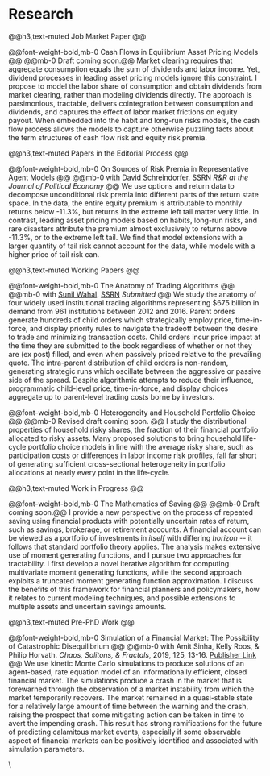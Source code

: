 # Research


@@h3,text-muted Job Market Paper @@

@@font-weight-bold,mb-0 Cash Flows in Equilibrium Asset Pricing Models @@
@@mb-0 Draft coming soon.@@
Market clearing requires that aggregate consumption equals the sum of dividends and labor income. Yet, dividend processes in leading asset pricing models ignore this constraint. I propose to model the labor share of consumption and obtain dividends from market clearing, rather than modeling dividends directly. The approach is parsimonious, tractable, delivers cointegration between consumption and dividends, and captures the effect of labor market frictions on equity payout. When embedded into the habit and long-run risks models, the cash flow process allows the models to capture otherwise puzzling facts about the term structures of cash flow risk and equity risk premia.


<!-- I propose a method to model cash flows in macrofinance asset pricing models in a manner that respects equilibrium market clearing and matches the timing and nature of cash flow risk, while preserving solution tractability. The method models dividends as the residual piece of consumption following labor income. It is parsimonious, leaves the pricing kernel unchanged, and is broadly applicable across a wide class of models. I show that modifying leading asset pricing models to use my proposed method for cash flows allows the models to replicate the salient facts on cash flow growth and recent term structure evidence from securities markets which were previously counterfactual. -->

<!-- I propose a way to model the cash flows in consumption-based asset pricing models that allows cash flows to have dynamic properties distinct from that of consumption. The method models dividends as the residual piece of consumption following labor income. The modification is parsimonious in that it adds only 4 parameters, it relies on observable economic moments as opposed to unobservable latent state variables, and it is economically motivated. When embedded into existing asset pricing models, the models are able to reproduce a number of salient facts about macroeconomic series, including the term structures of growth rate volatility and co-movement. The approach provides richer asset pricing dynamics  and also sheds light on the role that non-financial wealth plays in the pricing of financial assets. -->



@@h3,text-muted Papers in the Editorial Process @@


@@font-weight-bold,mb-0 On Sources of Risk Premia in Representative Agent Models @@
@@mb-0 with [David Schreindorfer](http://www.davidschreindorfer.com/). [SSRN](https://papers.ssrn.com/sol3/papers.cfm?abstract_id=3452743) _R&R at the Journal of Political Economy_ @@
We use options and return data to decompose unconditional risk premia
into different parts of the return state space. In the data, the entire equity
premium is attributable to monthly returns below -11.3%, but returns in the
extreme left tail matter very little. In contrast, leading asset pricing models
based on habits, long-run risks, and rare disasters attribute the premium almost
exclusively to returns above -11.3%, or to the extreme left tail. We find
that model extensions with a larger quantity of tail risk cannot account for
the data, while models with a higher price of tail risk can.

@@h3,text-muted Working Papers @@

@@font-weight-bold,mb-0 The Anatomy of Trading Algorithms @@
@@mb-0 with [Sunil Wahal](https://asu.pure.elsevier.com/en/persons/sunil-wahal). [SSRN](https://papers.ssrn.com/sol3/papers.cfm?abstract_id=3497001) _Submitted_ @@
We study the anatomy of four widely used institutional trading algorithms representing \$675 billion in demand from 961 institutions between 2012 and 2016. Parent orders generate hundreds of child orders which strategically employ price, time-in-force, and display priority rules to navigate the tradeoff between the desire to trade and minimizing transaction costs. Child orders incur price impact at the time they are submitted to the book regardless of whether or not they are (ex post) filled, and even when passively priced relative to the prevailing quote. The intra-parent distribution of child orders is non-random, generating strategic runs which oscillate between the aggressive or passive side of the spread. Despite algorithmic attempts to reduce their influence, programmatic child-level price, time-in-force, and display choices aggregate up to parent-level trading costs borne by investors. 


@@font-weight-bold,mb-0 Heterogeneity and Household Portfolio Choice @@
@@mb-0 Revised draft coming soon. @@
I study the distributional properties of household risky shares, the fraction of their financial portfolio allocated to risky assets. Many proposed solutions to bring household life-cycle portfolio choice models in line with the average risky share, such as participation costs or differences in labor income risk profiles, fall far short of generating sufficient cross-sectional heterogeneity in portfolio allocations at nearly every point in the life-cycle.


@@h3,text-muted Work in Progress @@

@@font-weight-bold,mb-0 The Mathematics of Saving @@
@@mb-0  Draft coming soon.@@
I provide a new perspective on the process of repeated saving using financial products with potentially uncertain rates of return, such as savings, brokerage, or retirement accounts. A financial account can be viewed as a portfolio of investments in _itself_ with differing _horizon_ -- it follows that standard portfolio theory applies. The analysis makes extensive use of moment generating functions, and I pursue two approaches for tractability. I first develop a novel iterative algorithm for computing multivariate moment generating functions, while the second approach exploits a truncated moment generating function approximation. I discuss the benefits of this framework for financial planners and policymakers, how it relates to current modeling techniques, and possible extensions to multiple assets and uncertain savings amounts.





@@h3,text-muted Pre-PhD Work @@

@@font-weight-bold,mb-0 Simulation of a Financial Market: The Possibility of Catastrophic Disequilibrium @@
@@mb-0 with Amit Sinha, Kelly Roos, & Philip Horvath.  _Chaos, Solitons, & Fractals_, 2019, 125, 13-16. [Publisher Link](http://www.sciencedirect.com/science/article/pii/S0960077919301705) @@
We use kinetic Monte Carlo simulations to produce solutions of an agent-based, rate equation model of an informationally efficient, closed financial market. The simulations produce a crash in the market that is forewarned through the observation of a market instability from which the market temporarily recovers. The market remained in a quasi-stable state for a relatively large amount of time between the warning and the crash, raising the prospect that some mitigating action can be taken in time to avert the impending crash. This result has strong ramifications for the future of predicting calamitous market events, especially if some observable aspect of financial markets can be positively identified and associated with simulation parameters.

\\
